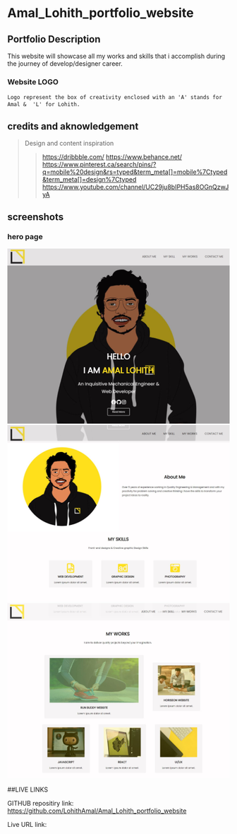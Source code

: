# Amal_Lohith_portfolio_website

## Portfolio Description
   This website will showcase all my works and skills that i accomplish during the journey of develop/designer career.
### Website LOGO
    Logo represent the box of creativity enclosed with an 'A' stands for Amal &  'L' for Lohith.

## credits and aknowledgement
  >Design and content inspiration
  >> https://dribbble.com/
  >> https://www.behance.net/
  >> https://www.pinterest.ca/search/pins/?q=mobile%20design&rs=typed&term_meta[]=mobile%7Ctyped&term_meta[]=design%7Ctyped
  >> https://www.youtube.com/channel/UC29ju8bIPH5as8OGnQzwJyA
  
 
  ## screenshots
  ### hero page
![heropage](image/hero_page.JPG)  
![aboutme&myskill](image/About_me_and_my_skills.JPG)
![MYWORKS](image/my_works.JPG)

##LIVE LINKS
   
   GITHUB repositiry link: https://github.com/LohithAmal/Amal_Lohith_portfolio_website
   
   Live URL link:   

